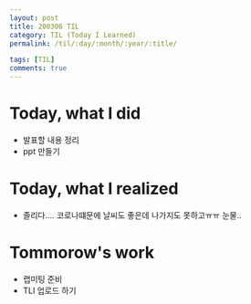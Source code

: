 ```yaml
---
layout: post
title: 200306 TIL
category: TIL (Today I Learned)
permalink: /til/:day/:month/:year/:title/

tags: [TIL]
comments: true
---
```


# Today, what I did
- 발표할 내용 정리
- ppt 만들기


# Today, what I realized
- 졸리다.... 코로나떄문에 날씨도 좋은데 나가지도 못하고ㅠㅠ 눈물..


# Tommorow's work
- 랩미팅 준비
- TLI 업로드 하기


